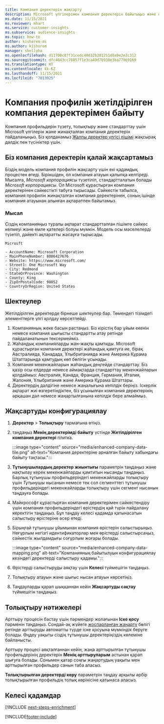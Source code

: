 ```yaml
---
title: Компания деректерін жақсарту
description: Microsoft үлгілерімен компания деректерін байытыңыз және қалыпқа келтіріңіз.
ms.date: 11/15/2021
ms.reviewer: mhart
ms.service: customer-insights
ms.subservice: audience-insights
ms.topic: how-to
author: kishorem-ms
ms.author: kishorem
manager: shellyha
ms.openlocfilehash: d11700c87f31cedc40d32b201251d8a9e2e2c312
ms.sourcegitcommit: dfc4843cc78857f1e3ca49d7b938e3ba77969169
ms.translationtype: HT
ms.contentlocale: kk-KZ
ms.lasthandoff: 11/15/2021
ms.locfileid: "7813925"
---
```

# <a name="enrichment-of-company-profiles-with-enhanced-company-data"></a>Компания профилін жетілдірілген компания деректерімен байыту

Компания профильдерін түзету, толықтыру және стандарттау үшін Microsoft үлгілерін және жинақталған компания деректерін пайдаланыңыз. Біз қолданамыз [Жалпы деректер үлгісі пішімі](/common-data-model/schema/core/applicationcommon/account) жақсырақ дәлдік пен түсініктер үшін.

## <a name="how-we-enhance-company-data"></a>Біз компания деректерін қалай жақсартамыз

Біздің модель компания профилін жақсарту үшін екі қадамдық процестен өтеді. Біріншіден, ол компания атауын қалыпқа келтіреді. Мысалға, *Microsoft корпорациясы* түзетіліп, стандартталатын болады *Microsoft корпорациясы*. Ол Microsoft құрастырған компания деректерінен сәйкестікті табуға тырысады. Сәйкестік табылса, компания профилін жинақталған компания деректерінен, соның ішінде компания атауынан алынған ақпаратпен байытамыз.


### <a name="example"></a>Мысал

Сіздің компанияңыз туралы ақпарат стандартталған пішімге сәйкес келмеуі және емле қателері болуы мүмкін. Модель осы мәселелерді түзетіп, дәйекті ақпаратты жасауға тырысады.

```Input
Microsft
```

```Output
- AccountName: Microsoft Corporation
- MainPhoneNumber: 8006427676
- Website: https://www.microsoft.com/
- Street1: One Microsoft Way
- City: Redmond
- StateOrProvince: Washington
- County: King
- ZipOrPostalCode: 98052
- CountryOrRegion: United States
```

## <a name="limitations"></a>Шектеулер

Жетілдірілген деректерде бірнеше шектеулер бар. Төмендегі тізімдегі элементтерге үлгі қолдау көрсетпейді.

1.  Компанияның жеке басын растаңыз. Біз кірістің бар ұйым екенін немесе компания шығысты стандартты атау ретінде пайдаланатынын тексермейміз.
2.  Жаһандық компанияларды жан-жақты қамтиды. Microsoft құрастырған компания деректері жаһандық қамтуға ие, бірақ Австралияда, Канадада, Ұлыбританияда және Америка Құрама Штаттарында қамтудың көп бөлігін ұсынады.
3.  Компания мекенжайларын жаһандық деңгейде стандарттау. Біз қазір осы елдерде немесе аймақтарда стандарттау мекенжайларын қолдаймыз: Австралия, Канада, Франция, Германия, Италия, Жапония, Ұлыбритания және Америка Құрама Штаттары.
4.  Деректердің дәлдігіне немесе жаңалығына кепілдік беріңіз. Іскерлік ақпарат жиі өзгеретіндіктен, біз ұсынылған компания деректерінің әрқашан дәл немесе жаңартылғанына кепілдік бере алмаймыз.

## <a name="configure-the-enrichment"></a>Жақсартуды конфигурациялау

1. **Деректер** > **Толықтыру** тармағына өтіңіз.

1. таңдаңыз **Менің деректерімді байыту** үстінде **Жетілдірілген компания деректері** плитка.

   :::image type="content" source="media/enhanced-company-data-tile.png" alt-text="Компания деректеріне арналған байыту хабындағы байыту тақтасы.":::

1. **Тұтынушылардың деректер жиынтығы** параметрін таңдаңыз және нақтылау керек мекенжайларды қамтитын нысанды таңдаңыз. Барлық тұтынушы профильдеріндегі мекенжайларды толықтыру үшін *Тұтынушы* нысанын немесе тек сол сегменттегі тұтынушы профильдеріндегі мекенжайларды толықтыру үшін сегмент нысанын таңдауға болады.

1. Майкрософт құрастырған компания деректерімен сәйкестендіру үшін компания профильдеріндегі өрістердің қай түрін пайдалану керектігін таңдаңыз. Бұл таңдау келесі қадамда қатынасатын салыстыру өрістеріне әсер етеді.

1.  Бірыңғай тұтынушы ұйымынан компания өрістерін салыстырыңыз. Неғұрлым негізгі идентификаторлар мен өрістерді салыстырсаңыз, сәйкестік жылдамдығы соғұрлым жоғары болады.

    :::image type="content" source="media/enhanced-company-data-mapping.png" alt-text="Компанияның байытылуын конфигурациялау кезіндегі деректерді салыстыру қадамы.":::

1. Өрістерді салыстыруды аяқтау үшін **Келесі** түймешігін таңдаңыз.

1. Толықтыру атауын және шығыс нысан атауын көрсетіңіз.

1. Таңдауларды қарап шыққаннан кейін **Жақсартуды сақтау** түймешігін таңдаңыз.

## <a name="enrichment-results"></a>Толықтыру нәтижелері

Арттыру процесін бастау үшін пәрмендер жолағынан **Іске қосу** пәрменін таңдаңыз. Сондай-ақ жүйеге [жоспарланған жаңарту](system.md#schedule-tab) бөлігі ретінде арттыруды автоматты түрде іске қосуына мүмкіндік беруге болады. Өңдеу уақыты сіздің тұтынушы деректеріңіздің көлеміне байланысты.

Арттыру процесі аяқталғаннан кейін, жаңа арттырылған тұтынушы профильдерінің деректерін **Менің арттыруларым** астынан қарап шығуға болады. Сонымен қатар соңғы жаңартудың уақыты мен арттырылған профильдер санын таба аласыз.

**Толықтырылған деректерді көру** параметрін таңдау арқылы әрбір толықтырылған профильдің толық көрінісіне қатынаса аласыз.

## <a name="next-steps"></a>Келесі қадамдар

[!INCLUDE [next-steps-enrichment](../includes/next-steps-enrichment.md)]

[!INCLUDE[footer-include](../includes/footer-banner.md)]
